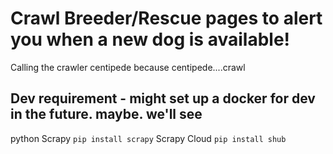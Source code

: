 # Crawl Breeder/Rescue pages to alert you when a new dog is available!
Calling the crawler centipede because centipede....crawl

## Dev requirement - might set up a docker for dev in the future. maybe. we'll see
python 
Scrapy `pip install scrapy`
Scrapy Cloud `pip install shub`